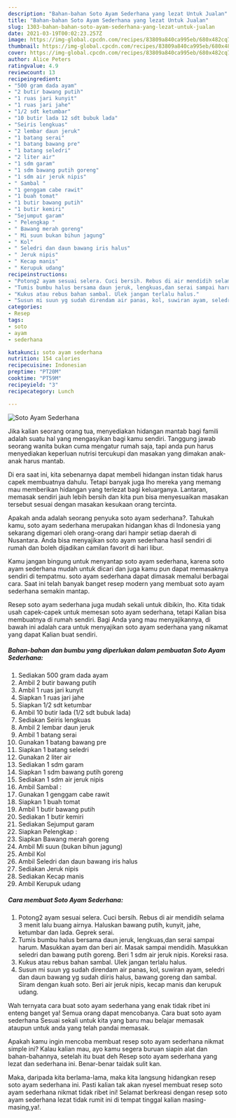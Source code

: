 ```yaml
---
description: "Bahan-bahan Soto Ayam Sederhana yang lezat Untuk Jualan"
title: "Bahan-bahan Soto Ayam Sederhana yang lezat Untuk Jualan"
slug: 1303-bahan-bahan-soto-ayam-sederhana-yang-lezat-untuk-jualan
date: 2021-03-19T00:02:23.257Z
image: https://img-global.cpcdn.com/recipes/83809a840ca995eb/680x482cq70/soto-ayam-sederhana-foto-resep-utama.jpg
thumbnail: https://img-global.cpcdn.com/recipes/83809a840ca995eb/680x482cq70/soto-ayam-sederhana-foto-resep-utama.jpg
cover: https://img-global.cpcdn.com/recipes/83809a840ca995eb/680x482cq70/soto-ayam-sederhana-foto-resep-utama.jpg
author: Alice Peters
ratingvalue: 4.9
reviewcount: 13
recipeingredient:
- "500 gram dada ayam"
- "2 butir bawang putih"
- "1 ruas jari kunyit"
- "1 ruas jari jahe"
- "1/2 sdt ketumbar"
- "10 butir lada 12 sdt bubuk lada"
- "Seiris lengkuas"
- "2 lembar daun jeruk"
- "1 batang serai"
- "1 batang bawang pre"
- "1 batang seledri"
- "2 liter air"
- "1 sdm garam"
- "1 sdm bawang putih goreng"
- "1 sdm air jeruk nipis"
- " Sambal "
- "1 genggam cabe rawit"
- "1 buah tomat"
- "1 butir bawang putih"
- "1 butir kemiri"
- "Sejumput garam"
- " Pelengkap "
- " Bawang merah goreng"
- " Mi suun bukan bihun jagung"
- " Kol"
- " Seledri dan daun bawang iris halus"
- " Jeruk nipis"
- " Kecap manis"
- " Kerupuk udang"
recipeinstructions:
- "Potong2 ayam sesuai selera. Cuci bersih. Rebus di air mendidih selama 3 menit lalu buang airnya. Haluskan bawang putih, kunyit, jahe, ketumbar dan lada. Geprek serai."
- "Tumis bumbu halus bersama daun jeruk, lengkuas,dan serai sampai harum. Masukkan ayam dan beri air. Masak sampai mendidih. Masukkan seledri dan bawang putih goreng. Beri 1 sdm air jeruk nipis. Koreksi rasa."
- "Kukus atau rebus bahan sambal. Ulek jangan terlalu halus."
- "Susun mi suun yg sudah direndam air panas, kol, suwiran ayam, seledri dan daun bawang yg sudah diiris halus, bawang goreng dan sambal. Siram dengan kuah soto. Beri air jeruk nipis, kecap manis dan kerupuk udang."
categories:
- Resep
tags:
- soto
- ayam
- sederhana

katakunci: soto ayam sederhana 
nutrition: 154 calories
recipecuisine: Indonesian
preptime: "PT20M"
cooktime: "PT59M"
recipeyield: "3"
recipecategory: Lunch

---
```



![Soto Ayam Sederhana](https://img-global.cpcdn.com/recipes/83809a840ca995eb/680x482cq70/soto-ayam-sederhana-foto-resep-utama.jpg)

Jika kalian seorang orang tua, menyediakan hidangan mantab bagi famili adalah suatu hal yang mengasyikan bagi kamu sendiri. Tanggung jawab seorang  wanita bukan cuma mengatur rumah saja, tapi anda pun harus menyediakan keperluan nutrisi tercukupi dan masakan yang dimakan anak-anak harus mantab.

Di era  saat ini, kita sebenarnya dapat membeli hidangan instan tidak harus capek membuatnya dahulu. Tetapi banyak juga lho mereka yang memang mau memberikan hidangan yang terlezat bagi keluarganya. Lantaran, memasak sendiri jauh lebih bersih dan kita pun bisa menyesuaikan masakan tersebut sesuai dengan masakan kesukaan orang tercinta. 



Apakah anda adalah seorang penyuka soto ayam sederhana?. Tahukah kamu, soto ayam sederhana merupakan hidangan khas di Indonesia yang sekarang digemari oleh orang-orang dari hampir setiap daerah di Nusantara. Anda bisa menyajikan soto ayam sederhana hasil sendiri di rumah dan boleh dijadikan camilan favorit di hari libur.

Kamu jangan bingung untuk menyantap soto ayam sederhana, karena soto ayam sederhana mudah untuk dicari dan juga kamu pun dapat memasaknya sendiri di tempatmu. soto ayam sederhana dapat dimasak memalui berbagai cara. Saat ini telah banyak banget resep modern yang membuat soto ayam sederhana semakin mantap.

Resep soto ayam sederhana juga mudah sekali untuk dibikin, lho. Kita tidak usah capek-capek untuk memesan soto ayam sederhana, tetapi Kalian bisa membuatnya di rumah sendiri. Bagi Anda yang mau menyajikannya, di bawah ini adalah cara untuk menyajikan soto ayam sederhana yang nikamat yang dapat Kalian buat sendiri.

<!--inarticleads1-->

##### Bahan-bahan dan bumbu yang diperlukan dalam pembuatan Soto Ayam Sederhana:

1. Sediakan 500 gram dada ayam
1. Ambil 2 butir bawang putih
1. Ambil 1 ruas jari kunyit
1. Siapkan 1 ruas jari jahe
1. Siapkan 1/2 sdt ketumbar
1. Ambil 10 butir lada (1/2 sdt bubuk lada)
1. Sediakan Seiris lengkuas
1. Ambil 2 lembar daun jeruk
1. Ambil 1 batang serai
1. Gunakan 1 batang bawang pre
1. Siapkan 1 batang seledri
1. Gunakan 2 liter air
1. Sediakan 1 sdm garam
1. Siapkan 1 sdm bawang putih goreng
1. Sediakan 1 sdm air jeruk nipis
1. Ambil  Sambal :
1. Gunakan 1 genggam cabe rawit
1. Siapkan 1 buah tomat
1. Ambil 1 butir bawang putih
1. Sediakan 1 butir kemiri
1. Sediakan Sejumput garam
1. Siapkan  Pelengkap :
1. Siapkan  Bawang merah goreng
1. Ambil  Mi suun (bukan bihun jagung)
1. Ambil  Kol
1. Ambil  Seledri dan daun bawang iris halus
1. Sediakan  Jeruk nipis
1. Sediakan  Kecap manis
1. Ambil  Kerupuk udang




<!--inarticleads2-->

##### Cara membuat Soto Ayam Sederhana:

1. Potong2 ayam sesuai selera. Cuci bersih. Rebus di air mendidih selama 3 menit lalu buang airnya. Haluskan bawang putih, kunyit, jahe, ketumbar dan lada. Geprek serai.
1. Tumis bumbu halus bersama daun jeruk, lengkuas,dan serai sampai harum. Masukkan ayam dan beri air. Masak sampai mendidih. Masukkan seledri dan bawang putih goreng. Beri 1 sdm air jeruk nipis. Koreksi rasa.
1. Kukus atau rebus bahan sambal. Ulek jangan terlalu halus.
1. Susun mi suun yg sudah direndam air panas, kol, suwiran ayam, seledri dan daun bawang yg sudah diiris halus, bawang goreng dan sambal. Siram dengan kuah soto. Beri air jeruk nipis, kecap manis dan kerupuk udang.




Wah ternyata cara buat soto ayam sederhana yang enak tidak ribet ini enteng banget ya! Semua orang dapat mencobanya. Cara buat soto ayam sederhana Sesuai sekali untuk kita yang baru mau belajar memasak ataupun untuk anda yang telah pandai memasak.

Apakah kamu ingin mencoba membuat resep soto ayam sederhana nikmat simple ini? Kalau kalian mau, ayo kamu segera buruan siapin alat dan bahan-bahannya, setelah itu buat deh Resep soto ayam sederhana yang lezat dan sederhana ini. Benar-benar taidak sulit kan. 

Maka, daripada kita berlama-lama, maka kita langsung hidangkan resep soto ayam sederhana ini. Pasti kalian tak akan nyesel membuat resep soto ayam sederhana nikmat tidak ribet ini! Selamat berkreasi dengan resep soto ayam sederhana lezat tidak rumit ini di tempat tinggal kalian masing-masing,ya!.

